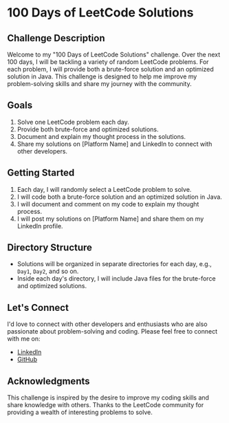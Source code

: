 # 100 Days of LeetCode Solutions

## Challenge Description

Welcome to my "100 Days of LeetCode Solutions" challenge. Over the next 100 days, I will be tackling a variety of random LeetCode problems. For each problem, I will provide both a brute-force solution and an optimized solution in Java. This challenge is designed to help me improve my problem-solving skills and share my journey with the community.

## Goals

1. Solve one LeetCode problem each day.
2. Provide both brute-force and optimized solutions.
3. Document and explain my thought process in the solutions.
4. Share my solutions on [Platform Name] and LinkedIn to connect with other developers.

## Getting Started

1. Each day, I will randomly select a LeetCode problem to solve.
2. I will code both a brute-force solution and an optimized solution in Java.
3. I will document and comment on my code to explain my thought process.
4. I will post my solutions on [Platform Name] and share them on my LinkedIn profile.

## Directory Structure

- Solutions will be organized in separate directories for each day, e.g., `Day1`, `Day2`, and so on.
- Inside each day's directory, I will include Java files for the brute-force and optimized solutions.

## Let's Connect

I'd love to connect with other developers and enthusiasts who are also passionate about problem-solving and coding. Please feel free to connect with me on:

- [LinkedIn](https://www.linkedin.com/in/mudassirquraishi/)
- [GitHub](https://github.com/MudassirQuraishi)

## Acknowledgments

This challenge is inspired by the desire to improve my coding skills and share knowledge with others. Thanks to the LeetCode community for providing a wealth of interesting problems to solve.
